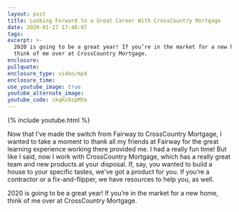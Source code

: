 ```yaml
---
layout: post
title: Looking Forward to a Great Career With CrossCountry Mortgage
date: 2020-01-27 17:48:07
tags:
excerpt: >-
  2020 is going to be a great year! If you’re in the market for a new home,
  think of me over at CrossCountry Mortgage.
enclosure:
pullquote:
enclosure_type: video/mp4
enclosure_time:
use_youtube_image: true
youtube_alternate_image:
youtube_code: skqKv8zpMVo
---
```


{% include youtube.html %}

Now that I’ve made the switch from Fairway to CrossCountry Mortgage, I wanted to take a moment to thank all my friends at Fairway for the great learning experience working there provided me. I had a really fun time\! But like I said, now I work with CrossCountry Mortgage, which has a really great team and new products at your disposal. If, say, you wanted to build a house to your specific tastes, we’ve got a product for you. If you’re a contractor or a fix-and-flipper, we have resources to help you, as well.&nbsp;

2020 is going to be a great year\! If you’re in the market for a new home, think of me over at CrossCountry Mortgage.